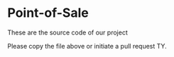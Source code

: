 # Point-of-Sale
These are the source code of our project

Please copy the file above or initiate a pull request TY.
